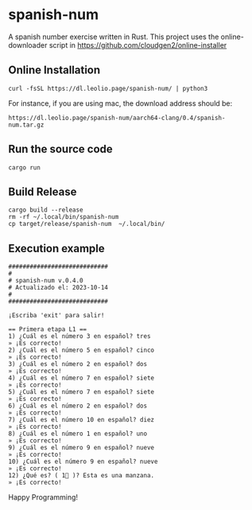 # spanish-num
A spanish number exercise written in Rust. This project uses the online-downloader script in https://github.com/cloudgen2/online-installer

## Online Installation
```
curl -fsSL https://dl.leolio.page/spanish-num/ | python3
```
For instance, if you are using mac, the download address should be:
```
https://dl.leolio.page/spanish-num/aarch64-clang/0.4/spanish-num.tar.gz
```

## Run the source code
```
cargo run
```

## Build Release
```
cargo build --release
rm -rf ~/.local/bin/spanish-num
cp target/release/spanish-num  ~/.local/bin/
```

## Execution example

```
############################
#
# spanish-num v.0.4.0
# Actualizado el: 2023-10-14
#
############################

¡Escriba 'exit' para salir!

== Primera etapa L1 ==
1) ¿Cuál es el número 3 en español? tres
» ¡Es correcto!
2) ¿Cuál es el número 5 en español? cinco
» ¡Es correcto!
3) ¿Cuál es el número 2 en español? dos
» ¡Es correcto!
4) ¿Cuál es el número 7 en español? siete
» ¡Es correcto!
5) ¿Cuál es el número 7 en español? siete
» ¡Es correcto!
6) ¿Cuál es el número 2 en español? dos
» ¡Es correcto!
7) ¿Cuál es el número 10 en español? diez
» ¡Es correcto!
8) ¿Cuál es el número 1 en español? uno
» ¡Es correcto!
9) ¿Cuál es el número 9 en español? nueve
» ¡Es correcto!
10) ¿Cuál es el número 9 en español? nueve
» ¡Es correcto!
12) ¿Qué es? ( 1🍎 )? Esta es una manzana.
» ¡Es correcto!
```

Happy Programming!
